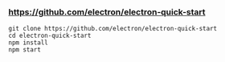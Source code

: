 
### https://github.com/electron/electron-quick-start

    git clone https://github.com/electron/electron-quick-start
    cd electron-quick-start
    npm install
    npm start

